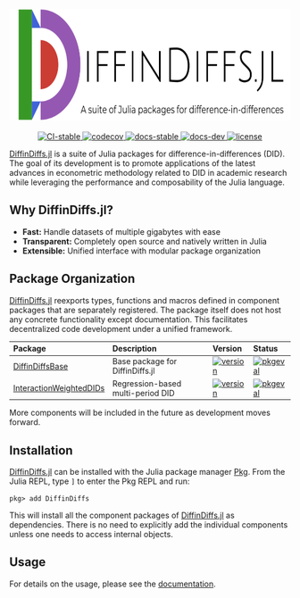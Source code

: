 <p align="center">
  <img src="docs/src/assets/banner.svg" height="200"><br><br>
  <a href="https://github.com/JuliaDiffinDiffs/DiffinDiffs.jl/actions?query=workflow%3ACI-stable">
    <img alt="CI-stable" src="https://img.shields.io/github/workflow/status/JuliaDiffinDiffs/DiffinDiffs.jl/CI-stable?label=CI-stable&logo=github&style=flat-square">
  </a>
  <a href="https://codecov.io/gh/JuliaDiffinDiffs/DiffinDiffs.jl">
    <img alt="codecov" src="https://img.shields.io/codecov/c/github/JuliaDiffinDiffs/DiffinDiffs.jl?label=codecov&logo=codecov&style=flat-square">
  </a>
  <a href="https://JuliaDiffinDiffs.github.io/DiffinDiffs.jl/stable">
    <img alt="docs-stable" src="https://img.shields.io/badge/docs-stable-blue?style=flat-square">
  </a>
  <a href="https://JuliaDiffinDiffs.github.io/DiffinDiffs.jl/dev">
    <img alt="docs-dev" src="https://img.shields.io/badge/docs-dev-blue?style=flat-square">
  </a>
  <a href="https://github.com/JuliaDiffinDiffs/DiffinDiffs.jl/blob/master/LICENSE.md">
    <img alt="license" src="https://img.shields.io/github/license/JuliaDiffinDiffs/DiffinDiffs.jl?color=blue&style=flat-square">
  </a>
</p>

[DiffinDiffs.jl](https://github.com/JuliaDiffinDiffs/DiffinDiffs.jl)
is a suite of Julia packages for difference-in-differences (DID).
The goal of its development is to promote applications of
the latest advances in econometric methodology related to DID in academic research
while leveraging the performance and composability of the Julia language.

## Why DiffinDiffs.jl?

- **Fast:** Handle datasets of multiple gigabytes with ease
- **Transparent:** Completely open source and natively written in Julia
- **Extensible:** Unified interface with modular package organization

## Package Organization

[DiffinDiffs.jl](https://github.com/JuliaDiffinDiffs/DiffinDiffs.jl)
reexports types, functions and macros defined in
component packages that are separately registered.
The package itself does not host any concrete functionality except documentation.
This facilitates decentralized code development under a unified framework.

| Package | Description | Version | Status |
|:--------|:------------|:-------|:---|
[DiffinDiffsBase](https://github.com/JuliaDiffinDiffs/DiffinDiffs.jl/tree/master/lib/DiffinDiffsBase) | Base package for DiffinDiffs.jl | [![version](https://juliahub.com/docs/DiffinDiffsBase/version.svg)](https://juliahub.com/ui/Packages/DiffinDiffsBase/AGMId) | [![pkgeval](https://juliahub.com/docs/DiffinDiffsBase/pkgeval.svg)](https://juliahub.com/ui/Packages/DiffinDiffsBase/AGMId) |
[InteractionWeightedDIDs](https://github.com/JuliaDiffinDiffs/DiffinDiffs.jl/tree/master/lib/InteractionWeightedDIDs) | Regression-based multi-period DID | [![version](https://juliahub.com/docs/InteractionWeightedDIDs/version.svg)](https://juliahub.com/ui/Packages/InteractionWeightedDIDs/Vf93d) | [![pkgeval](https://juliahub.com/docs/InteractionWeightedDIDs/pkgeval.svg)](https://juliahub.com/ui/Packages/InteractionWeightedDIDs/Vf93d) |

More components will be included in the future as development moves forward.

## Installation

[DiffinDiffs.jl](https://github.com/JuliaDiffinDiffs/DiffinDiffs.jl)
can be installed with the Julia package manager
[Pkg](https://docs.julialang.org/en/v1/stdlib/Pkg/).
From the Julia REPL, type `]` to enter the Pkg REPL and run:

```
pkg> add DiffinDiffs
```

This will install all the component packages of
[DiffinDiffs.jl](https://github.com/JuliaDiffinDiffs/DiffinDiffs.jl)
as dependencies.
There is no need to explicitly add the individual components
unless one needs to access internal objects.

## Usage

For details on the usage, please see the
[documentation](https://JuliaDiffinDiffs.github.io/DiffinDiffs.jl/stable).
